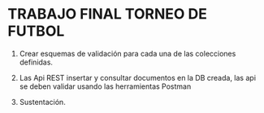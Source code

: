 # TRABAJO FINAL TORNEO DE FUTBOL

1. Crear esquemas de validación para cada una de las colecciones definidas.

2. Las Api REST insertar y consultar documentos en la DB creada, las api se deben validar usando
las herramientas Postman

3. Sustentación.
